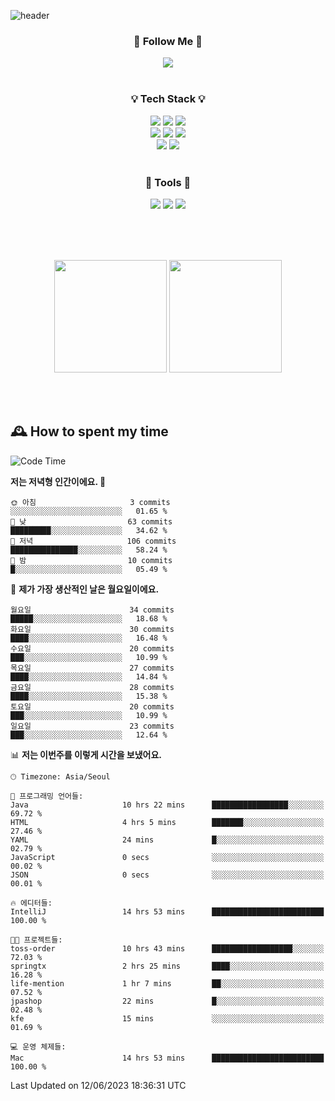 ![header](https://capsule-render.vercel.app/api?type=waving&color=0:FFE29F,50:FFA99F,100:FF719A&height=300&fontAlignY=40&section=header&text=sung%20eun&fontSize=80&fontColor=FFFFFF)

<div align="center">
	<h3>🐹  Follow Me  🐹</h3>
	<a href="https://velog.io/@saeun05" target="_blank"><img src="https://img.shields.io/badge/Velog-20C997?style=flat&logo=velog&logoColor=white"/></a><br><br>
	<h3>💡  Tech Stack  💡</h3>
	<img src="https://img.shields.io/badge/Java-0078D4?style=flat"/>
	<img src="https://img.shields.io/badge/Spring-6DB33F?style=flat&logo=spring&logoColor=white"/>
	<img src="https://img.shields.io/badge/SpringBoot-6DB33F?style=flat&logo=springboot&logoColor=white"/><br>
	<img src="https://img.shields.io/badge/HTML5-E34F26?style=flat&logo=html5&logoColor=white"/>
	<img src="https://img.shields.io/badge/CSS3-1572B6?style=flat&logo=css3&logoColor=white"/>
	<img src="https://img.shields.io/badge/jQuery-0769AD?style=flat&logo=jquery&logoColor=white"/><br>
	<img src="https://img.shields.io/badge/MySQL-4479A1?style=flat&logo=mysql&logoColor=white"/>
	<img src="https://img.shields.io/badge/oracle-F80000?style=flat&logo=oracle&logoColor=white"/><br><br>
	<h3>🔦  Tools  🔦</h3>
	<img src="https://img.shields.io/badge/intelliJ IDEA-000000?style=flat&logo=intellijidea&logoColor=white"/>
	<img src="https://img.shields.io/badge/Notion-F9DC3E?style=flat&logo=notion&logoColor=white"/>
	<img src="https://img.shields.io/badge/Git-F05032?style=flat&logo=git&logoColor=white"/><br><br>
</div>

<br><br>

<div align="center">
  <img style="height:180px" src="https://github-readme-stats.vercel.app/api?username=sungeunn&show_icons=true&theme=omni&locale=kr"/>
  <img style="height:180px" src="https://github-readme-stats.vercel.app/api/top-langs/?username=sungeunn&theme=omni&layout=compact&locale=kr"/>
</div>

<br><br>

## 🕰 How to spent my time
<!--START_SECTION:waka-->
![Code Time](http://img.shields.io/badge/Code%20Time-15%20hrs-blue)

**저는 저녁형 인간이에요. 🦉** 

```text
🌞 아침                     3 commits           ░░░░░░░░░░░░░░░░░░░░░░░░░   01.65 % 
🌆 낮　                     63 commits          █████████░░░░░░░░░░░░░░░░   34.62 % 
🌃 저녁                     106 commits         ███████████████░░░░░░░░░░   58.24 % 
🌙 밤　                     10 commits          █░░░░░░░░░░░░░░░░░░░░░░░░   05.49 % 
```
📅 **제가 가장 생산적인 날은 월요일이에요.** 

```text
월요일                      34 commits          █████░░░░░░░░░░░░░░░░░░░░   18.68 % 
화요일                      30 commits          ████░░░░░░░░░░░░░░░░░░░░░   16.48 % 
수요일                      20 commits          ███░░░░░░░░░░░░░░░░░░░░░░   10.99 % 
목요일                      27 commits          ████░░░░░░░░░░░░░░░░░░░░░   14.84 % 
금요일                      28 commits          ████░░░░░░░░░░░░░░░░░░░░░   15.38 % 
토요일                      20 commits          ███░░░░░░░░░░░░░░░░░░░░░░   10.99 % 
일요일                      23 commits          ███░░░░░░░░░░░░░░░░░░░░░░   12.64 % 
```


📊 **저는 이번주를 이렇게 시간을 보냈어요.** 

```text
🕑︎ Timezone: Asia/Seoul

💬 프로그래밍 언어들: 
Java                     10 hrs 22 mins      █████████████████░░░░░░░░   69.72 % 
HTML                     4 hrs 5 mins        ███████░░░░░░░░░░░░░░░░░░   27.46 % 
YAML                     24 mins             █░░░░░░░░░░░░░░░░░░░░░░░░   02.79 % 
JavaScript               0 secs              ░░░░░░░░░░░░░░░░░░░░░░░░░   00.02 % 
JSON                     0 secs              ░░░░░░░░░░░░░░░░░░░░░░░░░   00.01 % 

🔥 에디터들: 
IntelliJ                 14 hrs 53 mins      █████████████████████████   100.00 % 

🐱‍💻 프로젝트들: 
toss-order               10 hrs 43 mins      ██████████████████░░░░░░░   72.03 % 
springtx                 2 hrs 25 mins       ████░░░░░░░░░░░░░░░░░░░░░   16.28 % 
life-mention             1 hr 7 mins         ██░░░░░░░░░░░░░░░░░░░░░░░   07.52 % 
jpashop                  22 mins             █░░░░░░░░░░░░░░░░░░░░░░░░   02.48 % 
kfe                      15 mins             ░░░░░░░░░░░░░░░░░░░░░░░░░   01.69 % 

💻 운영 체제들: 
Mac                      14 hrs 53 mins      █████████████████████████   100.00 % 
```


 Last Updated on 12/06/2023 18:36:31 UTC
<!--END_SECTION:waka-->
